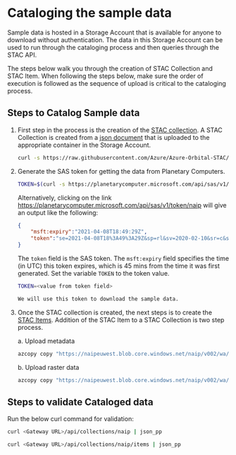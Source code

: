# Cataloging the sample data

Sample data is hosted in a Storage Account that is available for anyone to download without authentication. The data in this Storage Account can be used to run through the cataloging process and then queries through the STAC API.

The steps below walk you through the creation of STAC Collection and STAC Item. When following the steps below, make sure the order of execution is followed as the sequence of upload is critical to the cataloging process.

## Steps to Catalog Sample data

1. First step in the process is the creation of the [STAC collection](https://github.com/radiantearth/stac-spec/blob/master/collection-spec/collection-spec.md). A STAC Collection is created from a [json document](../deploy/sample-data/collection_naip_test.json) that is uploaded to the appropriate container in the Storage Account.

    ```bash
    curl -s https://raw.githubusercontent.com/Azure/Azure-Orbital-STAC/main/deploy/sample-data/collection_naip_test.json | azcopy copy "https://<data-storage-account>.blob.core.windows.net/staccollection/collection_naip_test.json?<SAS-token-for-data-storage-account>" --from-to PipeBlob
    ```

2. Generate the SAS token for getting the data from Planetary Computers.

    ```bash
    TOKEN=$(curl -s https://planetarycomputer.microsoft.com/api/sas/v1/token/naip | jq -r .token)
    ```

    Alternatively, clicking on the link <https://planetarycomputer.microsoft.com/api/sas/v1/token/naip> will give an output like the following:

    ```json
    {
        "msft:expiry":"2021-04-08T18:49:29Z",
        "token":"se=2021-04-08T18%3A49%3A29Z&sp=rl&sv=2020-02-10&sr=c&skoid=cccccccc-****-****-aaaa-eee****ee&sktid=***&skt=2021-04-08T17%3A47%3A29Z&ske=2021-04-09T17%3A49%3A29Z&sks=b&skv=2020-02-10&sig=******bbbbbbbb****bbbbbbbbbb***b%3D"
    }
    ```

    The `token` field is the SAS token. The `msft:expiry` field specifies the time (in UTC) this token expires, which is 45 mins from the time it was first generated. Set the variable `TOKEN` to the token value.

    ```bash
    TOKEN=<value from token field>

    We will use this token to download the sample data.

3. Once the STAC collection is created, the next steps is to create the [STAC Items](https://github.com/radiantearth/stac-spec/blob/master/item-spec/item-spec.md). Addition of the STAC Item to a STAC Collection is two step process.

    a. Upload metadata

    ```bash
    azcopy copy "https://naipeuwest.blob.core.windows.net/naip/v002/wa/2015/wa_fgdc_2015/45117?${TOKEN}" "https://<data-storage-account>.blob.core.windows.net/stacify/v002/wa/2015/wa_fgdc_2015?<SAS-token-for-data-storage-account>" --recursive=true
    ```

    b. Upload raster data

    ```bash
    azcopy copy "https://naipeuwest.blob.core.windows.net/naip/v002/wa/2015/wa_100cm_2015/45117?${TOKEN}" "https://<data-storage-account>.blob.core.windows.net/stacify/v002/wa/2015/wa_100cm_2015?<SAS-token-for-data-storage-account>" --recursive=true
    ```

## Steps to validate Cataloged data

Run the below curl command for validation:
  
```bash
curl <Gateway URL>/api/collections/naip | json_pp

curl <Gateway URL>/api/collections/naip/items | json_pp
```
